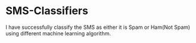# SMS-Classifiers
I have successfully classify the SMS as either it is Spam or Ham(Not Spam) using different machine learning algorithm.
